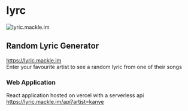 # lyrc
![lyric.mackle.im](https://i.ibb.co/c3M5hd6/Screen-Shot-2021-01-28-at-9-47-50-PM.png)

## Random Lyric Generator

https://lyric.mackle.im  
Enter your favourite artist to see a random lyric from one of their songs

### Web Application

React application hosted on vercel with a serverless api  
https://lyric.mackle.im/api?artist=kanye
